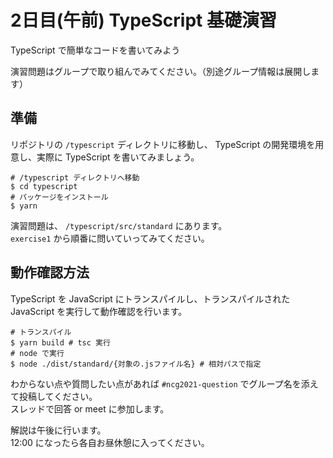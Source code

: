 # 2日目(午前) TypeScript 基礎演習

TypeScript で簡単なコードを書いてみよう

演習問題はグループで取り組んでみてください。（別途グループ情報は展開します）

## 準備

リポジトリの `/typescript` ディレクトリに移動し、 TypeScript の開発環境を用意し、実際に TypeScript を書いてみましょう。

```shell
# /typescript ディレクトリへ移動
$ cd typescript
# パッケージをインストール
$ yarn
```

演習問題は、 `/typescript/src/standard` にあります。  
`exercise1` から順番に問いていってみてください。

## 動作確認方法

TypeScript を JavaScript にトランスパイルし、トランスパイルされた JavaScript を実行して動作確認を行います。

```shell
# トランスパイル
$ yarn build # tsc 実行
# node で実行
$ node ./dist/standard/{対象の.jsファイル名} # 相対パスで指定
```

わからない点や質問したい点があれば `#ncg2021-question` でグループ名を添えて投稿してください。  
スレッドで回答 or meet に参加します。

解説は午後に行います。  
12:00 になったら各自お昼休憩に入ってください。
